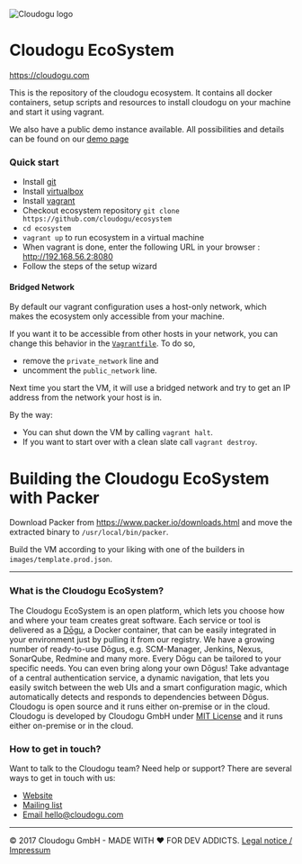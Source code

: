 ![Cloudogu logo](https://cloudogu.com/images/logo.png)
# Cloudogu EcoSystem
https://cloudogu.com

This is the repository of the cloudogu ecosystem. It contains all docker containers, setup scripts and resources to install cloudogu on your machine and start it using vagrant.

We also have a public demo instance available. All possibilities and details can be found on our [demo page](https://cloudogu.com/en/index.html#demo)

### Quick start
* Install [git](https://git-scm.com/)
* Install [virtualbox](https://www.virtualbox.org/)
* Install [vagrant](https://www.vagrantup.com/docs/getting-started/)
* Checkout ecosystem repository `git clone https://github.com/cloudogu/ecosystem`
* `cd ecosystem`
* `vagrant up` to run ecosystem in a virtual machine
* When vagrant is done, enter the following URL in your browser : http://192.168.56.2:8080
* Follow the steps of the setup wizard

#### Bridged Network

By default our vagrant configuration uses a host-only network, which makes the ecosystem only accessible from your machine. 

If you want it to be accessible from other hosts in your network, you can change this behavior in the [`Vagrantfile`](Vagrantfile). To do so,
* remove the `private_network` line and 
* uncomment the `public_network` line.

Next time you start the VM, it will use a bridged network and try to get an IP address from the network your host is in. 

By the way:
* You can shut down the VM by calling `vagrant halt`.  
* If you want to start over with a clean slate call `vagrant destroy`.


# Building the Cloudogu EcoSystem with Packer

Download Packer from https://www.packer.io/downloads.html and move the extracted binary to `/usr/local/bin/packer`.

Build the VM according to your liking with one of the builders in `images/template.prod.json`.

---
### What is the Cloudogu EcoSystem?
The Cloudogu EcoSystem is an open platform, which lets you choose how and where your team creates great software. Each service or tool is delivered as a [Dōgu](https://translate.google.com/?text=D%26%23x014d%3Bgu#ja/en/%E9%81%93%E5%85%B7), a Docker container, that can be easily integrated in your environment just by pulling it from our registry. We have a growing number of ready-to-use Dōgus, e.g. SCM-Manager, Jenkins, Nexus, SonarQube, Redmine and many more. Every Dōgu can be tailored to your specific needs. You can even bring along your own Dōgus! Take advantage of a central authentication service, a dynamic navigation, that lets you easily switch between the web UIs and a smart configuration magic, which automatically detects and responds to dependencies between Dōgus. Cloudogu is open source and it runs either on-premise or in the cloud. Cloudogu is developed by Cloudogu GmbH under [MIT License](https://cloudogu.com/license.html) and it runs either on-premise or in the cloud.

### How to get in touch?
Want to talk to the Cloudogu team? Need help or support? There are several ways to get in touch with us:

* [Website](https://cloudogu.com)
* [Mailing list](https://groups.google.com/forum/#!forum/cloudogu)
* [Email hello@cloudogu.com](mailto:hello@cloudogu.com)

---
&copy; 2017 Cloudogu GmbH - MADE WITH :heart: FOR DEV ADDICTS. [Legal notice / Impressum](https://cloudogu.com/imprint.html)
